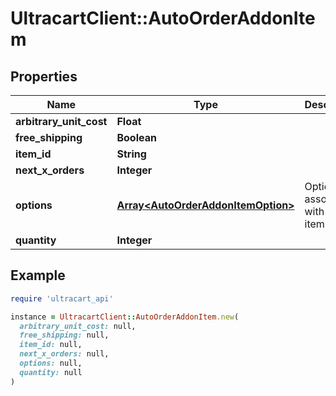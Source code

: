 # UltracartClient::AutoOrderAddonItem

## Properties

| Name | Type | Description | Notes |
| ---- | ---- | ----------- | ----- |
| **arbitrary_unit_cost** | **Float** |  | [optional] |
| **free_shipping** | **Boolean** |  | [optional] |
| **item_id** | **String** |  | [optional] |
| **next_x_orders** | **Integer** |  | [optional] |
| **options** | [**Array&lt;AutoOrderAddonItemOption&gt;**](AutoOrderAddonItemOption.md) | Options associated with this item | [optional] |
| **quantity** | **Integer** |  | [optional] |

## Example

```ruby
require 'ultracart_api'

instance = UltracartClient::AutoOrderAddonItem.new(
  arbitrary_unit_cost: null,
  free_shipping: null,
  item_id: null,
  next_x_orders: null,
  options: null,
  quantity: null
)
```

